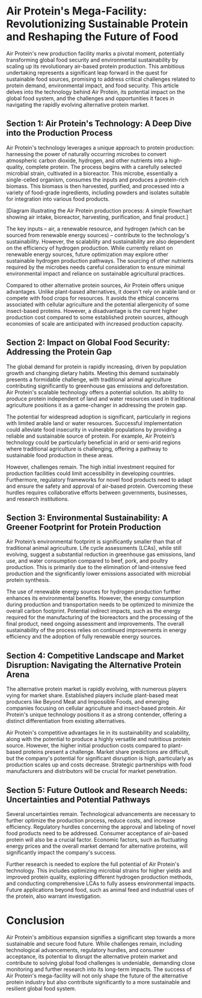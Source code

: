 # Air Protein's Mega-Facility: Revolutionizing Sustainable Protein and Reshaping the Future of Food

Air Protein's new production facility marks a pivotal moment, potentially transforming global food security and environmental sustainability by scaling up its revolutionary air-based protein production.  This ambitious undertaking represents a significant leap forward in the quest for sustainable food sources, promising to address critical challenges related to protein demand, environmental impact, and food security.  This article delves into the technology behind Air Protein, its potential impact on the global food system, and the challenges and opportunities it faces in navigating the rapidly evolving alternative protein market.


## Section 1: Air Protein's Technology: A Deep Dive into the Production Process

Air Protein's technology leverages a unique approach to protein production: harnessing the power of naturally occurring microbes to convert atmospheric carbon dioxide, hydrogen, and other nutrients into a high-quality, complete protein.  The process begins with a carefully selected microbial strain, cultivated in a bioreactor.  This microbe, essentially a single-celled organism, consumes the inputs and produces a protein-rich biomass.  This biomass is then harvested, purified, and processed into a variety of food-grade ingredients, including powders and isolates suitable for integration into various food products.

[Diagram illustrating the Air Protein production process:  A simple flowchart showing air intake, bioreactor, harvesting, purification, and final product.]

The key inputs – air, a renewable resource, and hydrogen (which can be sourced from renewable energy sources) – contribute to the technology's sustainability.  However, the scalability and sustainability are also dependent on the efficiency of hydrogen production.  While currently reliant on renewable energy sources, future optimization may explore other sustainable hydrogen production pathways.  The sourcing of other nutrients required by the microbes needs careful consideration to ensure minimal environmental impact and reliance on sustainable agricultural practices.

Compared to other alternative protein sources, Air Protein offers unique advantages.  Unlike plant-based alternatives, it doesn't rely on arable land or compete with food crops for resources.  It avoids the ethical concerns associated with cellular agriculture and the potential allergenicity of some insect-based proteins.  However, a disadvantage is the current higher production cost compared to some established protein sources, although economies of scale are anticipated with increased production capacity.


## Section 2: Impact on Global Food Security: Addressing the Protein Gap

The global demand for protein is rapidly increasing, driven by population growth and changing dietary habits.  Meeting this demand sustainably presents a formidable challenge, with traditional animal agriculture contributing significantly to greenhouse gas emissions and deforestation.  Air Protein's scalable technology offers a potential solution.  Its ability to produce protein independent of land and water resources used in traditional agriculture positions it as a game-changer in addressing the protein gap.

The potential for widespread adoption is significant, particularly in regions with limited arable land or water resources.  Successful implementation could alleviate food insecurity in vulnerable populations by providing a reliable and sustainable source of protein.  For example, Air Protein’s technology could be particularly beneficial in arid or semi-arid regions where traditional agriculture is challenging, offering a pathway to sustainable food production in these areas.

However, challenges remain.  The high initial investment required for production facilities could limit accessibility in developing countries.  Furthermore, regulatory frameworks for novel food products need to adapt and ensure the safety and approval of air-based protein.  Overcoming these hurdles requires collaborative efforts between governments, businesses, and research institutions.


## Section 3: Environmental Sustainability: A Greener Footprint for Protein Production

Air Protein’s environmental footprint is significantly smaller than that of traditional animal agriculture.  Life cycle assessments (LCAs), while still evolving, suggest a substantial reduction in greenhouse gas emissions, land use, and water consumption compared to beef, pork, and poultry production.  This is primarily due to the elimination of land-intensive feed production and the significantly lower emissions associated with microbial protein synthesis.

The use of renewable energy sources for hydrogen production further enhances its environmental benefits.  However, the energy consumption during production and transportation needs to be optimized to minimize the overall carbon footprint.  Potential indirect impacts, such as the energy required for the manufacturing of the bioreactors and the processing of the final product, need ongoing assessment and improvements.  The overall sustainability of the process relies on continued improvements in energy efficiency and the adoption of fully renewable energy sources.


## Section 4: Competitive Landscape and Market Disruption: Navigating the Alternative Protein Arena

The alternative protein market is rapidly evolving, with numerous players vying for market share.  Established players include plant-based meat producers like Beyond Meat and Impossible Foods, and emerging companies focusing on cellular agriculture and insect-based protein.  Air Protein's unique technology positions it as a strong contender, offering a distinct differentiation from existing alternatives.

Air Protein's competitive advantages lie in its sustainability and scalability, along with the potential to produce a highly versatile and nutritious protein source.  However, the higher initial production costs compared to plant-based proteins present a challenge.  Market share predictions are difficult, but the company's potential for significant disruption is high, particularly as production scales up and costs decrease.  Strategic partnerships with food manufacturers and distributors will be crucial for market penetration.


## Section 5: Future Outlook and Research Needs: Uncertainties and Potential Pathways

Several uncertainties remain.  Technological advancements are necessary to further optimize the production process, reduce costs, and increase efficiency.  Regulatory hurdles concerning the approval and labeling of novel food products need to be addressed.  Consumer acceptance of air-based protein will also be a crucial factor.  Economic factors, such as fluctuating energy prices and the overall market demand for alternative proteins, will significantly impact the company's success.

Further research is needed to explore the full potential of Air Protein's technology.  This includes optimizing microbial strains for higher yields and improved protein quality, exploring different hydrogen production methods, and conducting comprehensive LCAs to fully assess environmental impacts.  Future applications beyond food, such as animal feed and industrial uses of the protein, also warrant investigation.


# Conclusion

Air Protein's ambitious expansion signifies a significant step towards a more sustainable and secure food future.  While challenges remain, including technological advancements, regulatory hurdles, and consumer acceptance, its potential to disrupt the alternative protein market and contribute to solving global food challenges is undeniable, demanding close monitoring and further research into its long-term impacts.  The success of Air Protein's mega-facility will not only shape the future of the alternative protein industry but also contribute significantly to a more sustainable and resilient global food system.